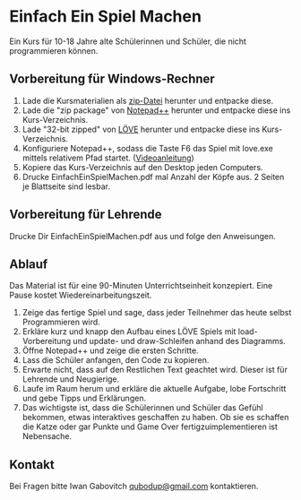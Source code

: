 Einfach Ein Spiel Machen
========================

Ein Kurs für 10-18 Jahre alte Schülerinnen und Schüler, die nicht programmieren können.

Vorbereitung für Windows-Rechner
--------------------------------

1. Lade die Kursmaterialien als [zip-Datei](https://github.com/qubodup/spiel-machen/archive/master.zip) herunter und entpacke diese.
2. Lade die "zip package" von [Notepad++](http://notepad-plus-plus.org/download/) herunter und entpacke diese ins Kurs-Verzeichnis.
3. Lade "32-bit zipped" von [LÖVE](http://love2d.org/#download) herunter und entpacke diese ins Kurs-Verzeichnis.
4. Konfiguriere Notepad++, sodass die Taste F6 das Spiel mit love.exe mittels relativem Pfad startet. ([Videoanleitung](http://youtu.be/oO83p7arA6w))
5. Kopiere das Kurs-Verzeichnis auf den Desktop jeden Computers.
6. Drucke EinfachEinSpielMachen.pdf mal Anzahl der Köpfe aus. 2 Seiten je Blattseite sind lesbar.

Vorbereitung für Lehrende
-------------------------

Drucke Dir EinfachEinSpielMachen.pdf aus und folge den Anweisungen.

Ablauf
------

Das Material ist für eine 90-Minuten Unterrichtseinheit konzepiert. Eine Pause kostet Wiedereinarbeitungszeit.

1. Zeige das fertige Spiel und sage, dass jeder Teilnehmer das heute selbst Programmieren wird.
2. Erkläre kurz und knapp den Aufbau eines LÖVE Spiels mit load-Vorbereitung und update- und draw-Schleifen anhand des Diagramms.
3. Öffne Notepad++ und zeige die ersten Schritte.
4. Lass die Schüler anfangen, den Code zu kopieren.
5. Erwarte nicht, dass auf den Restlichen Text geachtet wird. Dieser ist für Lehrende und Neugierige.
6. Laufe im Raum herum und erkläre die aktuelle Aufgabe, lobe Fortschritt und gebe Tipps und Erklärungen.
7. Das wichtigste ist, dass die Schülerinnen und Schüler das Gefühl bekommen, etwas interaktives geschaffen zu haben. Ob sie es schaffen die Katze oder gar Punkte und Game Over fertigzuimplementieren ist Nebensache.

Kontakt
-------

Bei Fragen bitte Iwan Gabovitch qubodup@gmail.com kontaktieren.
